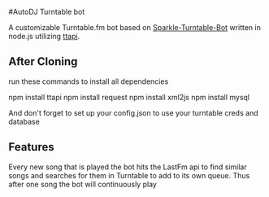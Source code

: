 #AutoDJ Turntable bot

A customizable Turntable.fm bot based on [Sparkle-Turntable-Bot](https://github.com/sharedferret/Sparkle-Turntable-Bot) written in node.js utilizing [ttapi](https://github.com/alaingilbert/Turntable-API).

## After Cloning
run these commands to install all dependencies

npm install ttapi
npm install request
npm install xml2js
npm install mysql 

And don't forget to set up your config.json to use your turntable creds and database


## Features

Every new song that is played the bot hits the LastFm api to find similar songs and searches for them in Turntable to add to its own queue.
Thus after one song the bot will continuously play

